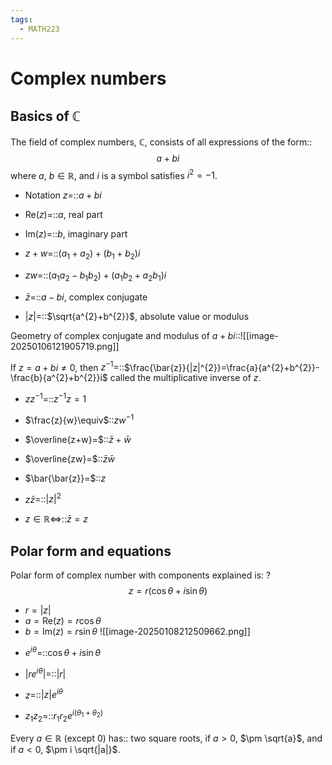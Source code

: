 ```yaml
---
tags:
  - MATH223
---
```

# Complex numbers

## Basics of $\mathbb{C}$

The field of complex numbers, $\mathbb{C}$, consists of all expressions of the form:: $$a+bi$$ where $a,~b \in \mathbb{R}$, and $i$ is a symbol satisfies $i^{2}=-1$.
<!--SR:!2025-05-05,75,270-->

- Notation $z=$::$a+bi$
<!--SR:!2025-09-25,183,310-->
- $\text{Re}(z)=$::$a$, real part
<!--SR:!2025-07-28,138,290-->
- $\text{Im}(z)=$::$b$, imaginary part
<!--SR:!2025-06-12,106,290-->
- $z+w=$::$(a_{1}+a_{2})+(b_{1}+b_{2})i$
<!--SR:!2025-04-27,76,270-->
- $zw=$::$(a_{1}a_{2}-b_{1}b_{2})+(a_{1}b_{2}+a_{2}b_{1})i$
<!--SR:!2025-05-14,73,230-->
- $\bar{z}=$::$a-bi$, complex conjugate
<!--SR:!2025-07-24,132,290-->
- $|z|=$::$\sqrt{a^{2}+b^{2}}$, absolute value or modulus
<!--SR:!2025-06-17,97,250-->

Geometry of complex conjugate and modulus of $a+bi$::![[image-20250106121905719.png]]
<!--SR:!2025-06-12,81,210-->


If $z=a+bi \neq 0$, then $z^{-1}=$::$\frac{\bar{z}}{|z|^{2}}=\frac{a}{a^{2}+b^{2}}-\frac{b}{a^{2}+b^{2}}i$ called the multiplicative inverse of $z$.
<!--SR:!2025-06-12,87,210-->
- $zz^{-1}=$::$z^{-1}z=1$
<!--SR:!2025-06-29,104,250-->
- $\frac{z}{w}\equiv$::$zw^{-1}$
<!--SR:!2025-06-04,96,270-->
- $\overline{z+w}=$::$\bar{z}+\bar{w}$
<!--SR:!2025-06-29,115,290-->
- $\overline{zw}=$::$\bar{z}\bar{w}$
<!--SR:!2025-04-20,74,290-->
- $\bar{\bar{z}}=$::$z$
<!--SR:!2025-04-20,74,290-->
- $z \bar{z}=$::$|z|^{2}$
<!--SR:!2025-05-19,51,210-->
- $z\in \mathbb{R} \iff$::$\bar{z}=z$
<!--SR:!2025-07-28,122,250-->

## Polar form and equations

Polar form of complex number with components explained is:
?
$$z=r(\cos \theta+i \sin \theta)$$
- $r=|z|$
- $a=\text{Re}(z)=r \cos \theta$
- $b=\text{Im}(z)=r \sin \theta$
![[image-20250108212509662.png]]
<!--SR:!2025-04-17,62,251-->


- $e^{i \theta}=$::$\cos \theta+i \sin \theta$
<!--SR:!2025-06-30,104,251-->
- $|re^{i \theta}|=$::$|r|$
<!--SR:!2025-08-17,140,269-->
- $z=$::$|z|e^{i \theta}$
<!--SR:!2025-08-14,139,269-->

<!--SR:!2025-04-05,0,24-->
- $z_{1}z_{2}=$::$r_{1}r_{2}e^{i(\theta_{1} +\theta_{2})}$
<!--SR:!2025-05-04,33,209-->

Every $a \in \mathbb{R}$ (except $0$) has:: two square roots, if $a>0$, $\pm \sqrt{a}$, and if $a<0$, $\pm i \sqrt{|a|}$.
<!--SR:!2025-04-13,19,189-->

